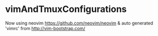 # vimAndTmuxConfigurations

Now using neovim https://github.com/neovim/neovim & auto generated 'vimrc' from http://vim-bootstrap.com/ 
